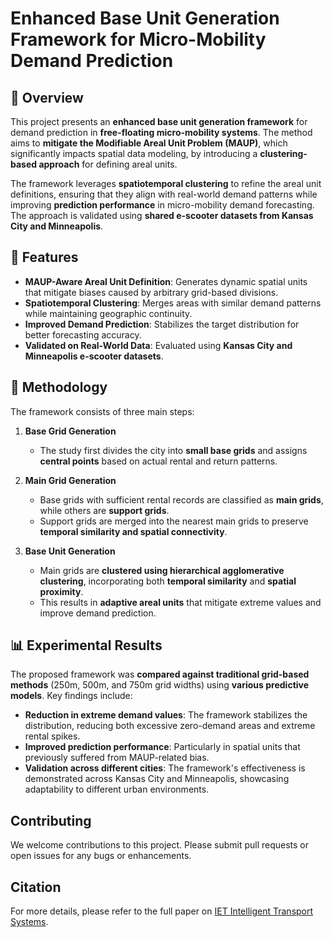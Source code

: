 # Enhanced Base Unit Generation Framework for Micro-Mobility Demand Prediction  

## 📌 Overview  
This project presents an **enhanced base unit generation framework** for demand prediction in **free-floating micro-mobility systems**. The method aims to **mitigate the Modifiable Areal Unit Problem (MAUP)**, which significantly impacts spatial data modeling, by introducing a **clustering-based approach** for defining areal units.  

The framework leverages **spatiotemporal clustering** to refine the areal unit definitions, ensuring that they align with real-world demand patterns while improving **prediction performance** in micro-mobility demand forecasting. The approach is validated using **shared e-scooter datasets from Kansas City and Minneapolis**.  

## 🚀 Features  
- **MAUP-Aware Areal Unit Definition**: Generates dynamic spatial units that mitigate biases caused by arbitrary grid-based divisions.  
- **Spatiotemporal Clustering**: Merges areas with similar demand patterns while maintaining geographic continuity.  
- **Improved Demand Prediction**: Stabilizes the target distribution for better forecasting accuracy.  
- **Validated on Real-World Data**: Evaluated using **Kansas City and Minneapolis e-scooter datasets**.  

## 🔧 Methodology  
The framework consists of three main steps:  

1. **Base Grid Generation**  
   - The study first divides the city into **small base grids** and assigns **central points** based on actual rental and return patterns.  

2. **Main Grid Generation**  
   - Base grids with sufficient rental records are classified as **main grids**, while others are **support grids**.  
   - Support grids are merged into the nearest main grids to preserve **temporal similarity and spatial connectivity**.  

3. **Base Unit Generation**  
   - Main grids are **clustered using hierarchical agglomerative clustering**, incorporating both **temporal similarity** and **spatial proximity**.  
   - This results in **adaptive areal units** that mitigate extreme values and improve demand prediction.  

## 📊 Experimental Results  
The proposed framework was **compared against traditional grid-based methods** (250m, 500m, and 750m grid widths) using **various predictive models**. Key findings include:  
- **Reduction in extreme demand values**: The framework stabilizes the distribution, reducing both excessive zero-demand areas and extreme rental spikes.  
- **Improved prediction performance**: Particularly in spatial units that previously suffered from MAUP-related bias.  
- **Validation across different cities**: The framework's effectiveness is demonstrated across Kansas City and Minneapolis, showcasing adaptability to different urban environments.  

## **Contributing**
We welcome contributions to this project. Please submit pull requests or open issues for any bugs or enhancements.

## **Citation**
For more details, please refer to the full paper on [IET Intelligent Transport Systems](https://doi.org/10.1049/itr2.12596).
